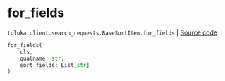 # for_fields
`toloka.client.search_requests.BaseSortItem.for_fields` | [Source code](https://github.com/Toloka/toloka-kit/blob/v1.2.0.post1/src/client/search_requests.py#L99)

```python
for_fields(
    cls,
    qualname: str,
    sort_fields: List[str]
)
```

